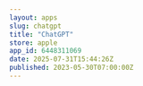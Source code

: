 ```yaml
---
layout: apps
slug: chatgpt
title: "ChatGPT"
store: apple
app_id: 6448311069
date: 2025-07-31T15:44:26Z
published: 2023-05-30T07:00:00Z
---
```

